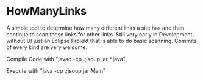 # HowManyLinks

A simple tool to determine how many different links a site has and then continue to scan these links for other links.
Still very early in Development, without UI just an Eclipse Projekt that is able to do basic scanning.
Commits of every kind are very welcome.

Compile Code with "javac -cp .;jsoup.jar *.java"

Execute with  "java -cp .;jsoup.jar Main"






 

